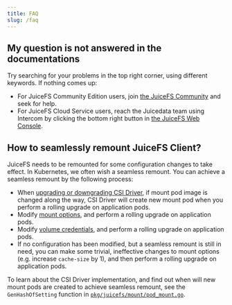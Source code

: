 ```yaml
---
title: FAQ
slug: /faq
---
```


## My question is not answered in the documentations

Try searching for your problems in the top right corner, using different keywords. If nothing comes up:

* For JuiceFS Community Edition users, join [the JuiceFS Community](https://juicefs.com/en/community) and seek for help.
* For JuiceFS Cloud Service users, reach the Juicedata team using Intercom by clicking the bottom right button in [the JuiceFS Web Console](https://juicefs.com/console).

## How to seamlessly remount JuiceFS Client?

JuiceFS needs to be remounted for some configuration changes to take effect. In Kubernetes, we often wish a seamless remount. You can achieve a seamless remount by the following process:

* When [upgrading or downgrading CSI Driver](./administration/upgrade-csi-driver.md), if mount pod image is changed along the way, CSI Driver will create new mount pod when you perform a rolling upgrade on application pods.
* Modify [mount options](./guide/pv.md#mount-options), and perform a rolling upgrade on application pods.
* Modify [volume credentials](./guide/pv.md#volume-credentials), and perform a rolling upgrade on application pods.
* If no configuration has been modified, but a seamless remount is still in need, you can make some trivial, ineffective changes to mount options (e.g. increase `cache-size` by 1), and then perform a rolling upgrade on application pods.

To learn about the CSI Driver implementation, and find out when will new mount pods are created to achieve seamless remount, see the `GenHashOfSetting` function in [`pkg/juicefs/mount/pod_mount.go`](https://github.com/juicedata/juicefs-csi-driver/blob/master/pkg/juicefs/mount/pod_mount.go).

